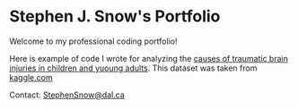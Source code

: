 # Stephen J. Snow's Portfolio
Welcome to my professional coding portfolio!





Here is example of code I wrote for analyzing the [causes of traumatic brain injuries in children and yuoung adults](2020-10-29-230913.htm).
This dataset was taken from [kaggle.com](https://www.kaggle.com/jessemostipak/traumatic-brain-injury-tbi)


Contact:
[StephenSnow@dal.ca](mailto:stephensnow@dal.ca)
